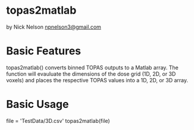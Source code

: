 # topas2matlab
by Nick Nelson <npnelson3@gmail.com>

# Basic Features
topas2matlab() converts binned TOPAS outputs to a Matlab array. The function will evauluate the dimensions of the dose grid (1D, 2D, or 3D voxels) and places the respective TOPAS values into a 1D, 2D, or 3D array.

# Basic Usage
file = 'TestData/3D.csv'
topas2matlab(file)
